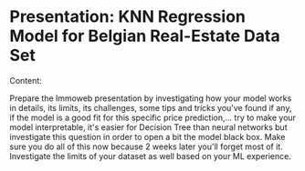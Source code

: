 # Presentation: KNN Regression Model for Belgian Real-Estate Data Set

Content:

Prepare the Immoweb presentation by investigating how your model works in details, its limits, its challenges, some tips and tricks you've found if any, if the model is a good fit for this specific price prediction,... try to make your model interpretable, it's easier for Decision Tree than neural networks but investigate this question in order to open a bit the model black box. Make sure you do all of this now because 2 weeks later you'll forget most of it. Investigate the limits of your dataset as well based on your ML experience.